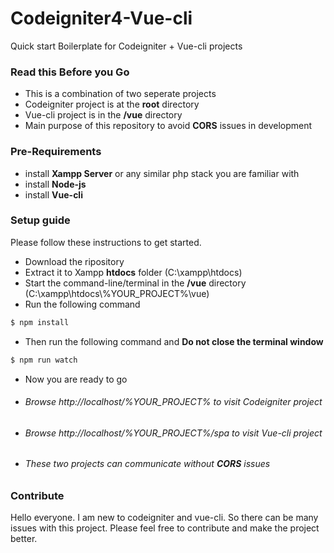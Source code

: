 # Codeigniter4-Vue-cli
Quick start Boilerplate for Codeigniter + Vue-cli projects




### Read this Before you Go
- This is a combination of two seperate projects
- Codeigniter project is at the **root** directory
- Vue-cli project is in the **/vue** directory
- Main purpose of this repository to avoid **CORS** issues in development

### Pre-Requirements
- install **Xampp Server** or any similar php stack you are familiar with
- install **Node-js** 
- install **Vue-cli**

### Setup guide
Please follow these instructions to get started.
- Download the ripository
- Extract it to Xampp **htdocs** folder (C:\xampp\htdocs)
- Start the command-line/terminal in the **/vue** directory (C:\xampp\htdocs\\%YOUR_PROJECT%\\vue) 
- Run the following command
```sh
$ npm install
```
- Then run the following command and **Do not close the terminal window**
```sh
$ npm run watch
```
- Now you are ready to go
- ###### Browse http://localhost/%YOUR_PROJECT% to visit Codeigniter project
- ###### Browse http://localhost/%YOUR_PROJECT%/spa to visit Vue-cli project
- ###### These two projects can communicate without **CORS** issues

### Contribute
Hello everyone. I am new to codeigniter and vue-cli. So there can be many issues with this project. Please feel free to contribute and make the project better.
